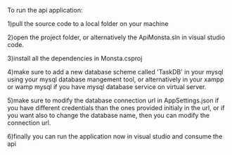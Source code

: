 To run the api application:

1)pull the source code to a local folder on your machine

2)open the project folder, or alternatively the ApiMonsta.sln in visual studio code.

3)install all the dependencies in Monsta.csproj

4)make sure to add a new database scheme called 'TaskDB' in your mysql using your mysql database mangement tool,
or alternatively in your xampp or wamp mysql if you have mysql database service on virtual server.

5)make sure to modify the database connection url in AppSettings.json if you have different credentials than the ones provided initialy in the url,
or if you want also to change the database name, then you can modify the connection url.

6)finally you can run the application now in visual studio and consume the api

